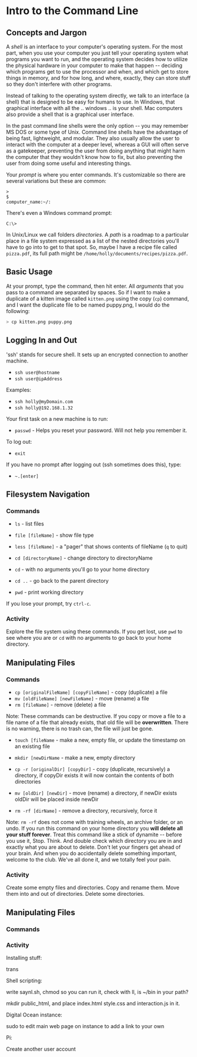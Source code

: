 # Intro to the Command Line

## Concepts and Jargon

A _shell_ is an interface to your computer's operating system.  For the most part, when you use your computer you just tell your operating system what programs you want to run, and the operating system decides how to utilize the physical hardware in your computer to make that happen -- deciding which programs get to use the processor and when, and which get to store things in memory, and for how long, and where, exactly, they can store stuff so they don't interfere with other programs. 

Instead of talking to the operating system directly, we talk to an interface (a shell) that is designed to be easy for humans to use.  In Windows, that graphical interface with all the .. windows .. is your shell.  Mac computers also provide a shell that is a graphical user interface. 

In the past command line shells were the only option -- you may remember MS DOS or some type of Unix.  Command line shells have the advantage of being fast, lightweight, and modular.  They also usually allow the user to interact with the computer at a deeper level, whereas a GUI will often serve as a gatekeeper, preventing the user from doing anything that might harm the computer that they wouldn't know how to fix, but also preventing the user from doing some useful and interesting things.

Your _prompt_ is where you enter commands.  It's customizable so there are several variations but these are common:

```
>
$
computer_name:~/:
```

There's even a Windows command prompt:

```
C:\>
```

In Unix/Linux we call folders _directories_.  A _path_ is a roadmap to a particular place in a file system expressed as a list of the nested directories you'll have to go into to get to that spot.  So, maybe I have a recipe file called `pizza.pdf`, its full path might be `/home/holly/documents/recipes/pizza.pdf`.

## Basic Usage

At your prompt, type the command, then hit enter. All _arguments_ that you pass to a command are separated by spaces.  So if I want to make a duplicate of a kitten image called `kitten.png` using the copy (`cp`) command, and I want the duplicate file to be named puppy.png, I would do the following:

```bash
> cp kitten.png puppy.png
```

## Logging In and Out

'ssh' stands for secure shell.  It sets up an encrypted connection to another machine.

- `ssh user@hostname`
- `ssh user@ipAddress`

Examples:

- `ssh holly@myDomain.com`
- `ssh holly@192.168.1.32`

Your first task on a new machine is to run:

- `passwd` - Helps you reset your password.  Will not help you remember it.

To log out:

- `exit`

If you have no prompt after logging out (ssh sometimes does this), type:

- `~.[enter]`

## Filesystem Navigation

### Commands

- `ls` - list files
- `file [fileName]` - show file type
- `less [fileName]` - a "pager" that shows contents of fileName (`q` to quit)
- `cd [directoryName]` - change directory to directoryName
- `cd` - with no arguments you'll go to your home directory
- `cd ..` - go back to the parent directory

- `pwd` - print working directory

If you lose your prompt, try `ctrl-c`.

### Activity

Explore the file system using these commands.  If you get lost, use `pwd` to see where you are or `cd` with no arguments to go back to your home directory.

## Manipulating Files

### Commands

- `cp [originalFileName] [copyFileName]` - copy (duplicate) a file
- `mv [oldFileName] [newFileName]` - move (rename) a file
- `rm [fileName]` - remove (delete) a file

Note: These commands can be destructive.  If you copy or move a file to a file name of a file that already exists, that old file will be **overwritten**.  There is no warning, there is no trash can, the file will just be gone. 

- `touch [fileName` - make a new, empty file, or update the timestamp on an existing file
- `mkdir [newDirName` - make a new, empty directory

- `cp -r [originalDir] [copyDir]` - copy (duplicate, recursively) a directory, if copyDir exists it will now contain the contents of both directories
- `mv [oldDir] [newDir]` - move (rename) a directory, if newDir exists oldDir will be placed inside newDir
- `rm -rf [dirName]` - remove a directory, recursively, force it

Note:  `rm -rf` does not come with training wheels, an archive folder, or an undo.  If you run this command on your home directory you **will delete all your stuff forever**.  Treat this command like a stick of dynamite -- before you use it, Stop.  Think.  And double check which directory you are in and exactly what you are about to delete.  Don't let your fingers get ahead of your brain.  And when you do accidentally delete something important, welcome to the club.  We've all done it, and we totally feel your pain.

### Activity

Create some empty files and directories.  Copy and rename them.  Move them into and out of directories.  Delete some directories.

## Manipulating Files

### Commands
### Activity

Installing stuff:

trans


Shell scripting:

write saynl.sh, chmod so you can run it, check with ll, is ~/bin in your path?

mkdir public_html, and place index.html style.css and interaction.js in it.

Digital Ocean instance:

sudo to edit main web page on instance to add a link to your own

Pi:

Create another user account
